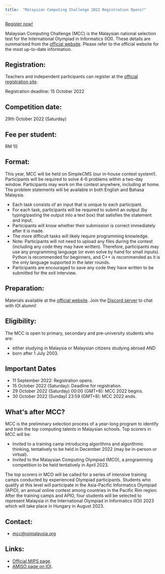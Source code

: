 ```yaml
---
title:  "Malaysian Computing Challenge 2022 Registration Opens!"
---
```


[Register now!](https://registration.ioimalaysia.org/)

Malaysian Computing Challenge (MCC) is the Malaysian national selection test for the International Olympiad in Informatics (IOI). These details are summarised from the [official website](https://ioimalaysia.org/competition/mcc/2022/). Please refer to the official website for the most up-to-date information.

## Registration:

Teachers and independent participants can register at the [official registration site](https://registration.ioimalaysia.org/).

Registration deadline: 15 October 2022


## Competition date:

29th October 2022 (Saturday)

## Fee per student:

RM 10


## Format:
This year, MCC will be held on SimpleCMS (our in-house contest system!). Participants will be required to solve 4-6 problems within a two-day window. Participants may work on the contest anywhere, including at home. The problem statements will be available in both English and Bahasa Malaysia.

- Each task consists of an input that is unique to each participant.
- For each task, participants will be required to submit an output (by typing/pasting the output into a text box) that satisfies the statement and input.
- Participants will know whether their submission is correct immediately after it is made.
- The more difficult tasks will likely require programming knowledge.
- Note: Participants will not need to upload any files during the contest (including any code they may have written). Therefore, participants may use any programming language (or even solve by hand for small inputs).
Python is recommended for beginners, and C++ is recommended as it is the only language supported in the later rounds.
- Participants are encouraged to save any code they have written to be submitted for the exit interview.


## Preparation:
Materials available at the [official website](https://ioimalaysia.org/resource/for-student/). Join the [Discord server](https://amiso.my/discord) to chat with IOI alumni!

## Eligibility:

The MCC is open to primary, secondary and pre-university students who are:

- either studying in Malaysia or Malaysian citizens studying abroad AND
- born after 1 July 2003.

## Important Dates

- 11 September 2022: Registration opens.
- 15 October 2022 (Saturday): Deadline for registration.
- 29 October 2022 (Saturday) 00:00 (GMT+8): MCC 2022 begins.
- 30 October 2022 (Sunday) 23:59 (GMT+8): MCC 2022 ends.


## What's after MCC?
MCC is the preliminary selection process of a year-long program to identify and train the top computing talents in Malaysian schools. Top scorers in MCC will be:

- Invited to a training camp introducing algorithms and algorithmic thinking, tentatively to be held in December 2022 (may be in-person or virtual).
- Invited to the Malaysian Computing Olympiad (MCO), a programming competition to be held tentatively in April 2023.

The top scorers in MCO will be called for a series of intensive training camps conducted by experienced Olympiad participants. Students who qualify at this level will participate in the Asia-Pacific Informatics Olympiad (APIO), an annual online contest among countries in the Pacific Rim region. After the training camps and APIO, four students will be selected to represent Malaysia in the International Olympiad in Informatics (IOI) 2023 which will take place in Hungary in August 2023.

## Contact:
- mcc@ioimalaysia.org


## Links:
- [Official MIPS page](https://ioimalaysia.org/).
- [AMISO page on IOI](https://amiso.my/ioi/).
